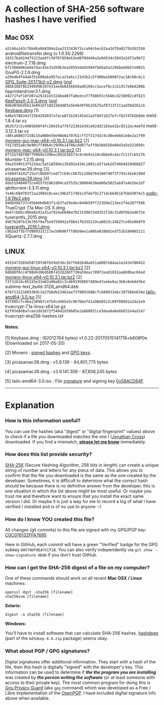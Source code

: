 A collection of SHA-256 software hashes I have verified
=======================================================

## Mac OSX

`a5146a143c7bbd6a0b8384a1aa233243b72cca94cbec62aa3d70a82f5b262550`  androidfiletransfer.dmg (v 1.0.50.2266)
`18317ba924475223ae6fc50787850e63ed078d4d4a2e8d534c5843a2df2a9bf2`  electrum-2.7.18.dmg
`6f2308b082e6b74ac43e31d59b3ea50555de02984fb6ba5a229bbeddb57e8025`  GnuPG-2.1.9.dmg
`a29edb4f44abfb1608a6a957aca21e6cc21d1b2c5f400ea5008f2ac18cb8cbc1`  [GPG_Suite-2017.1b3-v2.dmg](https://releases.gpgtools.org/GPG_Suite-2017.1b3-v2.dmg) ([sig](https://releases.gpgtools.org/GPG_Suite-2017.1b3-v2.dmg.sig))
`d8b618878b1949496197e31ee4b8d36b50ad6169cc5acef8c1cb1917e6b4200b`  hpprinterdriver3.1.dmg
`44271fef18fd07a29241e5324be407fa8edce77fb0b55c5646cd238092cdf823`  [KeePassX-2.0.3.dmg](https://www.keepassx.org/releases/2.0.3/KeePassX-2.0.3.dmg) ([sig](https://www.keepassx.org/releases/2.0.3/KeePassX-2.0.3.dmg.sig))
`0d6d03b6d5b13e0916f18d156dd83a5b46d9f6b25625af8723f211ad39d261cb`  [Keybase.dmg](https://keybase.io/docs/the_app/install_macos) [1]
`b46e5786343f236d203037a7ace8f1b28145a51a3f84fa527efcf62f47b5b8de`  meld-1.8.4.tar.xz
`db3572c5c6905b09f4fc28415a7f6f223014391492dd2165ed1bc8512ac4e6fd`  meld-3.12.3.tar.xz
`c80ca68037158216a080e59e90b0a70761cff2f317d3c9cd0eeb661e8e2a1f99`  [monero-gui-mac-x64-v0.10.3.1.tar.bz2](https://github.com/monero-project/monero-core/releases/download/v0.10.3.1/monero-gui-mac-x64-v0.10.3.1.tar.bz2) [2]
`fd17d55a8c9e901ff4064c39d9e14786cdd077aff9b3bb556e60d3a5e322050c`  [monero-mac-x64-v0.10.3.1.tar.bz2](https://github.com/monero-project/monero/releases/download/v0.10.3.1/monero-mac-x64-v0.10.3.1.tar.bz2) [2]
`0f31b7d8f00779969e339bec89163b573c9c9e9ce10cdbbe0c4acfc11fcb527b`  Mumble-1.2.15.dmg
`59a2549913f523dac5a51859de135d92e434c1801ca571eb2d74664d19d6b627`  picasamac39.dmg [3]
`e3d0d74242f25a7c8b097cedf7cb9ccb67b11db8764166748f3f793c41e6199d`  [picasamac39.dmg](https://www.macupdate.com/app/mac/30131/picasa/download) [4]
`dda519484075ce455f91962d04ca57535c50604b30e886e5025ab97a4e5be1df`  qbittorrent-3.3.11.dmg
`fe46c69d783f2aa290d18caec30b3f17481c47def9c271dc66db1b7bbd3074c5`  [sudo-1.8.19p2.pkg](https://www.sudo.ws/sudo/dist/packages/macOS/10.11/sudo-1.8.19p2.pkg)
`04db58b737c05bb6b0b83f1cb37a29edec844b59ff223b9e213ee1f4e287f586`  TrueCrypt 7.1a Mac OS X.dmg
`de47cbbbcd9be8241a31a7924a6840a70215300154d352f28c31d8fbb2edbf2e`  tuxerantfs_2015.dmg
`d957b207b13b705f9ef5e4f54942af0b41fb335219ca0833c34627ce95e968f9`  [tuxerantfs_2016.1.dmg](http://www.tuxera.com/products/tuxera-ntfs-for-mac/download/)
`c9b3a373b7fd989331117acb9696fffd6b9ee1a08ba838b02ed751b184005211`  XQuartz-2.7.7.dmg

## LINUX

`4915473265d58720fd8f019e536c2b7fb02648ab51a8087e84aa1e2434788452`  [monero-gui-linux-x64-v0.10.3.1.tar.bz2](https://github.com/monero-project/monero-core/releases/download/v0.10.3.1/monero-gui-linux-x64-v0.10.3.1.tar.bz2) [2]
`8db80f8cc4f80d4106db807432828df730a59eac78972ea81652aa6b9bac04ad`  [monero-linux-x64-v0.10.3.1.tar.bz2](https://github.com/monero-project/monero/releases/download/v0.10.3.1/monero-linux-x64-v0.10.3.1.tar.bz2) [2]
`f3f31634c05243e33a82a96e82c3cd691958057489e47eebe8ac3b0c0e6dd3b4`  sublime-text_build-3126_amd64.deb
`676f1322166536dc1e27b8db22462ae73f0891888cfcb09033ebc38f586e834a`  [tails-amd64-3.0.iso](https://tails.mirror.metalgamer.eu/tails/stable/tails-amd64-3.0/tails-amd64-3.0.iso) [5]
`43f895cfcdbe230907c47b4cd465e5c967bbe741a9b68512c09f809d1a2da1e9`  truecrypt-7.1a-linux-x64.tar.gz
`62f95e8d8a7cee3dd1072f54942d39605e2a860031ce56ea0a6e6b832e4ad147`  truecrypt-sha256-hashes.txt


#### Notes:

[1] Keybase.dmg : (92012764 bytes) v1.0.22-20170515141716+b608f0e (Downloaded on 2017-05-20)

[2] Monero : [signed hashes](https://getmonero.org/downloads/hashes.txt) and [GPG keys](https://github.com/monero-project/monero/tree/master/utils/gpg_keys).

[3] picasamac39.dmg : v3.9.139 - 84,801,775 bytes

[4] picasamac39.dmg : v3.9.141.306 - 87,858,245 bytes

[5] tails-amd64-3.0.iso : File [signature](https://tails.boum.org/torrents/files/tails-amd64-3.0.iso.sig) and signing key [0x58ACD84F](https://tails.boum.org/tails-signing.key).


--------------------------------------------------------------------------------


Explanation
===========

### How is this information useful?

You can use the hashes (aka "digest" or "digital fingerprint" values) above to check if a file you downloaded matches the one I ([Jonathan Cross](https://github.com/jonathancross)) downloaded.  If you find a mismatch, **[please let me know](https://github.com/jonathancross/jc-docs/issues/new?title=Feedback:%20Software_Hashes)** immediately.

### How does this list provide security?

[SHA-256](https://en.wikipedia.org/wiki/SHA-2) (Secure Hashing Algorithm, 256 bits in length) can create a unique string of number and letters for any piece of data.  This allows you to confirm that the file you downloaded is the same as the one created by the developer.  Sometimes, it is difficult to determine what the *correct* hash should be because there is no definitive answer from the developer, this is one situation in which the list above might be most useful.  Or maybe you trust me and therefore want to ensure that you install the exact same version I did.  Or maybe it is just a way for me to record a log of what I have verified / installed and is of no use to anyone  :-)

### How do I know YOU created this file?

All changes (git commits) to this file are signed with my GPG/PGP key: [C0C076132FFA7695](https://jonathancross.com/2FFA7695.asc)

Here in GitHub, each commit will have a green "Verified" badge for the GPG subkey `D8578DF8EA7CCF1B`. You can also verify independently via `git show --show-signature HEAD` if you don't trust GitHub.

### How can I get the SHA-256 digest of a file on my computer?

One of these commands should work on all recent **Mac OSX / Linux** machines:

    openssl dgst -sha256 [filename]
    sha256sum [filename]

**Solaris:**

    digest -a sha256 [filename]

**Windows:**

You'll have to install software that can calculate SHA-256 hashes.  [hashdeep](https://github.com/jessek/hashdeep/releases) (part of the `md5deep-4.4.zip` package) seems okay.

### What about PGP / GPG signatures?

Digital signatures offer additional information.  They start with a hash of the file, then this hash is digitally "signed" with the developer's key.  This information can be used to determine if _**the the program you are installing**_ was created by _**the person writing the software**_ (or at least someone with access to their private key).  The most common program for doing this is [Gnu Privacy Guard](https://gnupg.org/) (aka `gpg` command) which was developed as a Free / Libre implementation of the [OpenPGP](https://en.wikipedia.org/wiki/OpenPGP).  I have included digital signature info above when available.
